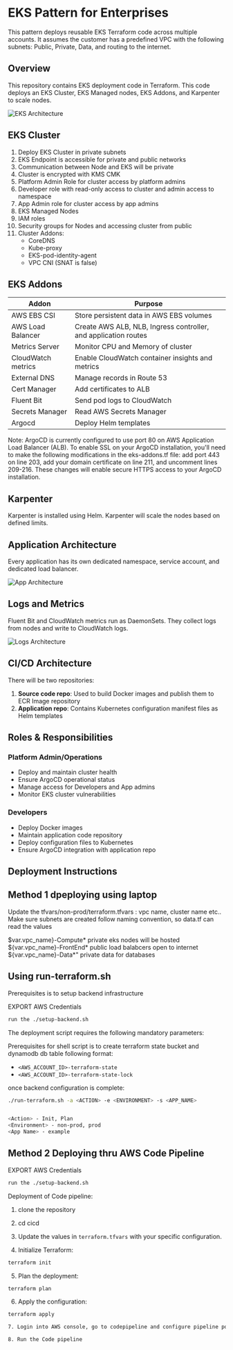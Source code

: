 # EKS Pattern for Enterprises

This pattern deploys reusable EKS Terraform code across multiple accounts. It assumes the customer has a predefined VPC with the following subnets: Public, Private, Data, and routing to the internet.

## Overview

This repository contains EKS deployment code in Terraform. This code deploys an EKS Cluster, EKS Managed nodes, EKS Addons, and Karpenter to scale nodes.

![EKS Architecture](./images/eks-arch.jpg)

## EKS Cluster

1. Deploy EKS Cluster in private subnets
2. EKS Endpoint is accessible for private and public networks
3. Communication between Node and EKS will be private
4. Cluster is encrypted with KMS CMK
5. Platform Admin Role for cluster access by platform admins
6. Developer role with read-only access to cluster and admin access to namespace
7. App Admin role for cluster access by app admins
8. EKS Managed Nodes
9. IAM roles 
10. Security groups for Nodes and accessing cluster from public
11. Cluster Addons:
    - CoreDNS
    - Kube-proxy
    - EKS-pod-identity-agent
    - VPC CNI (SNAT is false)

## EKS Addons

| Addon | Purpose |
|-------|---------|
| AWS EBS CSI | Store persistent data in AWS EBS volumes |
| AWS Load Balancer | Create AWS ALB, NLB, Ingress controller, and application routes |
| Metrics Server | Monitor CPU and Memory of cluster |
| CloudWatch metrics | Enable CloudWatch container insights and metrics |
| External DNS | Manage records in Route 53 |
| Cert Manager | Add certificates to ALB |
| Fluent Bit | Send pod logs to CloudWatch |
| Secrets Manager | Read AWS Secrets Manager |
| Argocd | Deploy Helm templates 

Note: ArgoCD is currently configured to use port 80 on AWS Application Load Balancer (ALB). To enable SSL on your ArgoCD installation, you'll need to make the following modifications in the eks-addons.tf file: add port 443 on line 203, add your domain certificate on line 211, and uncomment lines 209-216. These changes will enable secure HTTPS access to your ArgoCD installation.

## Karpenter

Karpenter is installed using Helm. Karpenter will scale the nodes based on defined limits.

## Application Architecture

Every application has its own dedicated namespace, service account, and dedicated load balancer.

![App Architecture](./images/app-arch.jpg)

## Logs and Metrics

Fluent Bit and CloudWatch metrics run as DaemonSets. They collect logs from nodes and write to CloudWatch logs.

![Logs Architecture](./images/logs-arch.jpg)

## CI/CD Architecture

There will be two repositories:
1. **Source code repo**: Used to build Docker images and publish them to ECR Image repository
2. **Application repo**: Contains Kubernetes configuration manifest files as Helm templates

## Roles & Responsibilities

### Platform Admin/Operations
- Deploy and maintain cluster health
- Ensure ArgoCD operational status
- Manage access for Developers and App admins
- Monitor EKS cluster vulnerabilities

### Developers
- Deploy Docker images
- Maintain application code repository
- Deploy configuration files to Kubernetes
- Ensure ArgoCD integration with application repo

## Deployment Instructions

## Method 1 dpeploying using laptop

Update the tfvars/non-prod/terraform.tfvars : vpc name, cluster name etc..
Make sure subnets are created follow naming convention, so data.tf can read the values

$var.vpc_name}-Compute* private eks nodes will be hosted
${var.vpc_name}-FrontEnd* public load balabcers open to internet
${var.vpc_name}-Data*" private data for databases

## Using run-terraform.sh
Prerequisites is to setup backend infrastructure


EXPORT AWS Credentials 

```bash
run the ./setup-backend.sh 
```

The deployment script requires the following mandatory parameters:

Prerequisites for shell script is to create terraform state bucket and dynamodb db table following format:
- `<AWS_ACCOUNT_ID>-terraform-state` 
- `<AWS_ACCOUNT_ID>-terraform-state-lock` 

once backend configuration is complete:

```bash
./run-terraform.sh -a <ACTION> -e <ENVIRONMENT> -s <APP_NAME>


<Action> - Init, Plan
<Environment> - non-prod, prod
<App Name> - example
```

## Method 2 Deploying thru AWS Code Pipeline

EXPORT AWS Credentials 

```bash
run the ./setup-backend.sh 
```

Deployment of Code pipeline:

1. clone the repository
2. cd cicd
3. Update the values in `terraform.tfvars` with your specific configuration.

4. Initialize Terraform:

```bash
terraform init
```

5. Plan the deployment:

```bash
terraform plan
```

6. Apply the configuration:

```bash
terraform apply

7. Login into AWS console, go to codepipeline and configure pipeline point to the code repository

8. Run the Code pipeline